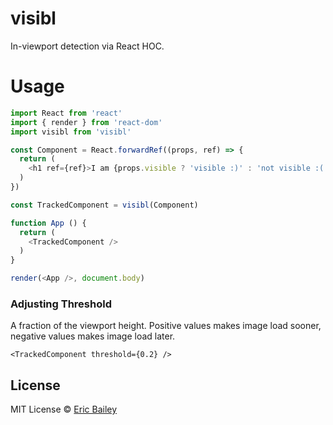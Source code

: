 # visibl
In-viewport detection via React HOC.

# Usage
```javascript
import React from 'react'
import { render } from 'react-dom'
import visibl from 'visibl'

const Component = React.forwardRef((props, ref) => {
  return (
    <h1 ref={ref}>I am {props.visible ? 'visible :)' : 'not visible :('}</h1>
  )
})

const TrackedComponent = visibl(Component)

function App () {
  return (
    <TrackedComponent />
  )
}

render(<App />, document.body)
```

### Adjusting Threshold
A fraction of the viewport height. Positive values makes image load sooner, negative values makes image load later.
```
<TrackedComponent threshold={0.2} />
```

## License
MIT License © [Eric Bailey](https://estrattonbailey.com)

